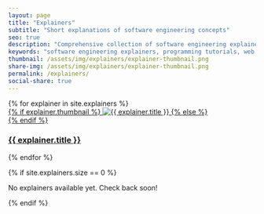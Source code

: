 ```yaml
---
layout: page
title: "Explainers"
subtitle: "Short explanations of software engineering concepts"
seo: true
description: "Comprehensive collection of software engineering explainers and tutorials. Learn programming concepts, web development, API testing, command-line tools, and developer best practices with practical examples."
keywords: "software engineering explainers, programming tutorials, web development guides, API testing, command line tools, developer tutorials, coding examples, technical documentation, programming concepts, software development"
thumbnail: /assets/img/explainers/explainer-thumbnail.png
share-img: /assets/img/explainers/explainer-thumbnail.png
permalink: /explainers/
social-share: true
---
```


<!-- SEO: Structured Data for Explainers Collection -->
<script type="application/ld+json">
{
  "@context": "https://schema.org",
  "@type": "CollectionPage",
  "headline": "Software Engineering Explainers",
  "description": "Comprehensive collection of software engineering explainers and tutorials covering programming concepts, web development, API testing, and developer tools.",
  "author": {
    "@type": "Person",
    "name": "Ajit Singh",
    "url": "https://github.com/ajitsing"
  },
  "publisher": {
    "@type": "Person",
    "name": "Ajit Singh",
    "url": "https://ajitsing.github.io"
  },
  "mainEntityOfPage": {
    "@type": "WebPage",
    "@id": "https://ajitsing.github.io/explainers/"
  },
  "about": [
    {
      "@type": "Thing",
      "name": "Software Engineering"
    },
    {
      "@type": "Thing",
      "name": "Programming Tutorials"
    },
    {
      "@type": "Thing",
      "name": "Web Development"
    },
    {
      "@type": "Thing",
      "name": "Developer Tools"
    }
  ],
  "hasPart": [
    {% for explainer in site.explainers %}
    {
      "@type": "TechArticle",
      "headline": "{{ explainer.title | escape }}",
      "description": "{{ explainer.description | escape }}",
      "url": "{{ site.url }}{{ explainer.url }}",
      "datePublished": "{{ explainer.date | date_to_xmlschema }}",
      "author": {
        "@type": "Person",
        "name": "Ajit Singh"
      }
    }{% unless forloop.last %},{% endunless %}
    {% endfor %}
  ],
  "numberOfItems": {{ site.explainers.size }},
  "itemListElement": [
    {% for explainer in site.explainers %}
    {
      "@type": "ListItem",
      "position": {{ forloop.index }},
      "url": "{{ site.url }}{{ explainer.url }}",
      "name": "{{ explainer.title | escape }}"
    }{% unless forloop.last %},{% endunless %}
    {% endfor %}
  ]
}
</script>

<!-- SEO: Additional Meta Tags -->
<meta name="robots" content="index, follow">
<meta name="author" content="Ajit Singh">
<meta property="article:author" content="Ajit Singh">
<meta property="article:section" content="Software Engineering">
<meta name="classification" content="Education, Technology, Programming">
<meta name="category" content="Software Engineering Tutorials">

<link rel="stylesheet" href="{{ '/assets/css/explainers-grid.css' | relative_url }}">

<div class="explainers-grid">
  {% for explainer in site.explainers %}
    <div class="explainer-card">
      <a href="{{ explainer.url | relative_url }}" class="explainer-link">
        <div class="explainer-thumbnail">
          {% if explainer.thumbnail %}
            <img src="{{ explainer.thumbnail | relative_url }}" alt="{{ explainer.title }}" loading="lazy">
          {% else %}
            <div class="default-thumbnail">
              <i class="fas fa-lightbulb"></i>
            </div>
          {% endif %}
        </div>
        <div class="explainer-info">
          <h3 class="explainer-title">{{ explainer.title }}</h3>
        </div>
      </a>
    </div>
  {% endfor %}
</div>

{% if site.explainers.size == 0 %}
<div class="no-explainers">
  <p>No explainers available yet. Check back soon!</p>
</div>
{% endif %}
